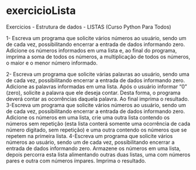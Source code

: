 # exercicioLista
Exercicios - Estrutura de dados - LISTAS (Curso Python Para Todos)

1- Escreva um programa que solicite vários números ao usuário, sendo um de cada vez, possibilitando encerrar a entrada de dados informando zero. Adicione os números informados em uma lista e, ao final do programa, imprima a soma de todos os números, a multiplicação de todos os números, o maior e o menor número informado.<p>
2- Escreva um programa que solicite várias palavras ao usuário, sendo uma de cada vez, possibilitando encerrar a entrada de dados informando zero. Adicione as palavras informadas em uma lista. Após o usuário informar “0” (zero), solicite a palavra que ele deseja contar. Desta forma, o programa deverá contar as ocorrências daquela palavra. Ao final imprima o resultado.
3-Escreva um programa que solicite vários números ao usuário, sendo um de cada vez, possibilitando encerrar a entrada de dados informando zero. Adicione os números em uma lista, crie uma outra lista contendo os números sem repetição (esta lista conterá somente uma ocorrência de cada número digitado, sem repetição) e uma outra contendo os números que se repetem na primeira lista.
4-Escreva um programa que solicite vários números ao usuário, sendo um de cada vez, possibilitando encerrar a entrada de dados informando zero. Armazene os números em uma lista, depois percorra esta lista alimentando outras duas listas, uma com números pares e outra com números ímpares. Imprima o resultado.
